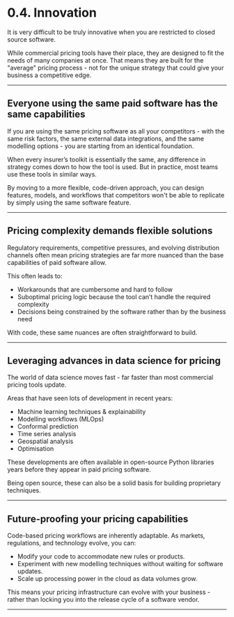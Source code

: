 # 0.4. Innovation

It is very difficult to be truly innovative when you are restricted to closed source software.  

While commercial pricing tools have their place, they are designed to fit the needs of many companies at once. That means they are built for the "average" pricing process - not for the unique strategy that could give your business a competitive edge.

---

## Everyone using the same paid software has the same capabilities

If you are using the same pricing software as all your competitors - with the same risk factors, the same external data integrations, and the same modelling options - you are starting from an identical foundation.  

When every insurer’s toolkit is essentially the same, any difference in strategy comes down to how the tool is used. But in practice, most teams use these tools in similar ways.

By moving to a more flexible, code-driven approach, you can design features, models, and workflows that competitors won't be able to replicate by simply using the same software feature.

---

## Pricing complexity demands flexible solutions

Regulatory requirements, competitive pressures, and evolving distribution channels often mean pricing strategies are far more nuanced than the base capabilities of paid software allow.

This often leads to:

- Workarounds that are cumbersome and hard to follow
- Suboptimal pricing logic because the tool can’t handle the required complexity
- Decisions being constrained by the software rather than by the business need

With code, these same nuances are often straightforward to build.

---

## Leveraging advances in data science for pricing

The world of data science moves fast - far faster than most commercial pricing tools update.  

Areas that have seen lots of development in recent years:

- Machine learning techniques & explainability
- Modelling workflows (MLOps)
- Conformal prediction
- Time series analysis
- Geospatial analysis
- Optimisation

These developments are often available in open-source Python libraries years before they appear in paid pricing software.

Being open source, these can also be a solid basis for building proprietary techniques.

---

## Future-proofing your pricing capabilities

Code-based pricing workflows are inherently adaptable. As markets, regulations, and technology evolve, you can:

- Modify your code to accommodate new rules or products.
- Experiment with new modelling techniques without waiting for software updates.
- Scale up processing power in the cloud as data volumes grow.

This means your pricing infrastructure can evolve with your business - rather than locking you into the release cycle of a software vendor.

---